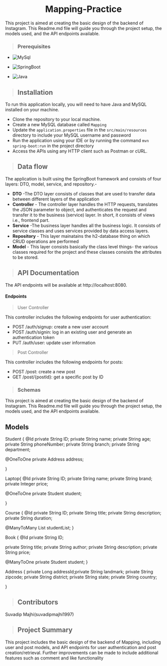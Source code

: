 
<h1 align="center"> 
Mapping-Practice</h1>
This project is aimed at creating the basic design of the backend of Instagram. This Readme.md file will guide you through the project setup, the models used, and the API endpoints available.

>### Prerequisites
* ![MySql](https://img.shields.io/badge/DBMS-MYSQL%205.7%20or%20Higher-red)
 * ![SpringBoot](https://img.shields.io/badge/Framework-SpringBoot-green)


* ![Java](https://img.shields.io/badge/Language-Java%208%20or%20higher-yellow)

>## Installation

To run this application locally, you will need to have Java and MySQL installed on your machine.

* Clone the repository to your local machine.
* Create a new MySQL database called `Mapping`
* Update the `application.properties` file in the `src/main/resources` directory to include your MySQL username and password
* Run the application using your IDE or by running the command `mvn spring-boot:run` in the project directory
* Access the APIs using any HTTP client such as Postman or cURL.
>## Data flow
 The application is built using the SpringBoot framework and consists of four layers: DTO, model, service, and repository.-

* **DTO** -The DTO layer consists of classes that are used to transfer data between different layers of the application
* **Controller** - The controller layer handles the HTTP requests, translates the JSON parameter to object, and authenticates the request and transfer it to the business (service) layer. In short, it consists of views i.e., frontend part.
* **Service** -The business layer handles all the business logic. It consists of service classes and uses services provided by data access layers.
* **Repository** - This layer mainatains the h2-database thing on which CRUD operations are performed
* **Model** - This layer consists basically the class level things- the various classes required for the project and these classes consists the attributes to be stored.

>## API Documentation
The API endpoints will be available at http://localhost:8080.

#### Endpoints
>User Controller

This controller includes the following endpoints for user authentication:

* POST /auth/signup: create a new user account
* POST /auth/signin: log in an existing user and generate an authentication token
* PUT /auth/user: update user information

>Post Controller

This controller includes the following endpoints for posts:

* POST /post: create a new post
* GET /post/{postId}: get a specific post by ID
>### Schemas
This project is aimed at creating the basic design of the backend of Instagram. This Readme.md file will guide you through the project setup, the models used, and the API endpoints available.

## Models

Student {
@Id
private String ID;
private String name;
private String age;
private String phoneNumber;
private String branch;
private String department;

@OneToOne
private Address address;


}

Laptop{
@Id
private String ID;
private String name;
private String brand;
private Integer price;

@OneToOne
private Student student;


}

Course {
@Id
private String ID;
private String title;
private String description;
private String duration;

@ManyToMany
List<Student> studentList;
}

Book {
@Id
private String ID;

private String title;
private String author;
private String description;
private String price;

@ManyToOne
private Student student;
}

Address {
private Long addressId;private String landmark;
private String zipcode;
private String district;
private String state;
private String country;

}
>## Contributors

Suvadip Majhi(suvadipmajhi1997)

>## Project Summary
This project includes the basic design of the backend of Mapping, including user and post models, and API endpoints for user authentication and post creation/retrieval. Further improvements can be made to include additional features such as comment and like functionality
